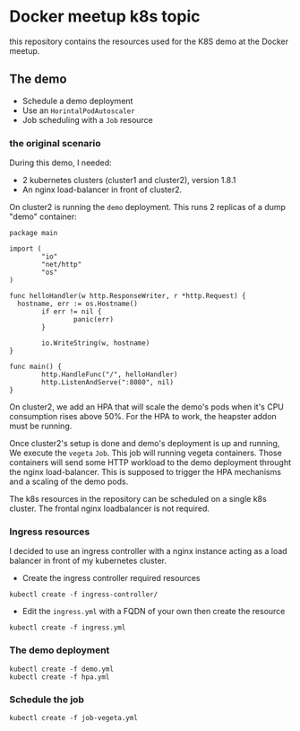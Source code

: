 # Docker meetup k8s topic

this repository contains the resources used for the K8S demo at the Docker meetup.

## The demo

* Schedule a demo deployment
* Use an `HorintalPodAutoscaler`
* Job scheduling with a `Job` resource

### the original scenario

During this demo, I needed:
* 2 kubernetes clusters (cluster1 and cluster2), version 1.8.1
* An nginx load-balancer in front of cluster2.

On cluster2 is running the `demo` deployment. This runs 2 replicas of a dump "demo" 
container:

```golang
package main

import (
        "io"
        "net/http"
        "os"
)

func helloHandler(w http.ResponseWriter, r *http.Request) {
  hostname, err := os.Hostname()
        if err != nil {
                panic(err)
        }

        io.WriteString(w, hostname)
}

func main() {
        http.HandleFunc("/", helloHandler)
        http.ListenAndServe(":8080", nil)
}
```

On cluster2, we add an HPA that will scale the demo's pods when it's CPU consumption rises above 50%.
For the HPA to work, the heapster addon must be running.

Once cluster2's setup is done and demo's deployment is up and running, We execute the `vegeta` `Job`.
This job will running vegeta containers. Those containers will send some HTTP workload to the 
demo deployment throught the nginx load-balancer. This is supposed to trigger the HPA mechanisms
and a scaling of the demo pods.

The k8s resources in the repository can be scheduled on a single k8s cluster. The frontal
nginx loadbalancer is not required.

### Ingress resources

I decided to use an ingress controller with a nginx instance acting as a load balancer in front
of my kubernetes cluster.

* Create the ingress controller required resources
```
kubectl create -f ingress-controller/
```

* Edit the `ingress.yml` with a FQDN of your own then create the resource
```
kubectl create -f ingress.yml
```

### The demo deployment

```
kubectl create -f demo.yml
kubectl create -f hpa.yml
```

### Schedule the job

```
kubectl create -f job-vegeta.yml
```
